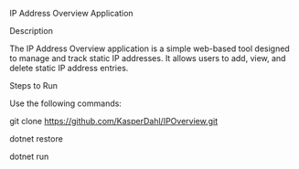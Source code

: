 IP Address Overview Application

Description

The IP Address Overview application is a simple web-based tool designed to manage and track static IP addresses. It allows users to add, view, and delete static IP address entries.

Steps to Run

Use the following commands:

git clone https://github.com/KasperDahl/IPOverview.git

dotnet restore

dotnet run
